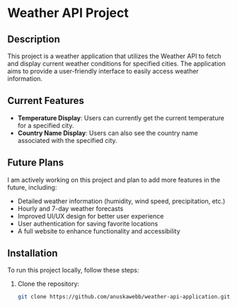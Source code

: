 # Weather API Project

## Description
This project is a weather application that utilizes the Weather API to fetch and display current weather conditions for specified cities. The application aims to provide a user-friendly interface to easily access weather information.

## Current Features
- **Temperature Display**: Users can currently get the current temperature for a specified city.
- **Country Name Display**: Users can also see the country name associated with the specified city.

## Future Plans
I am actively working on this project and plan to add more features in the future, including:
- Detailed weather information (humidity, wind speed, precipitation, etc.)
- Hourly and 7-day weather forecasts
- Improved UI/UX design for better user experience
- User authentication for saving favorite locations
- A full website to enhance functionality and accessibility

## Installation
To run this project locally, follow these steps:

1. Clone the repository:
   ```bash
   git clone https://github.com/anuskawebb/weather-api-application.git
